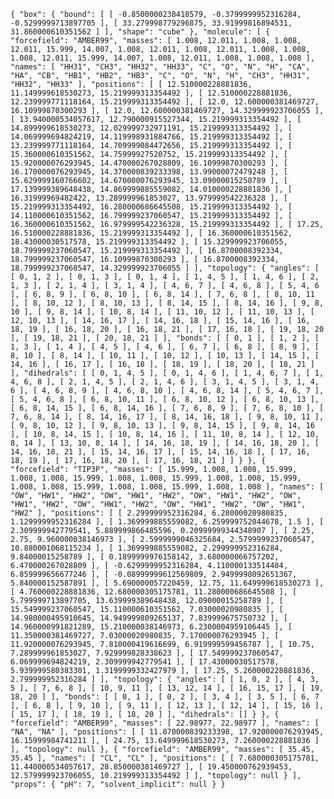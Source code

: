 `{
    "box": {
        "bound": [
            [
                -0.8500000238418579,
                -0.3799999952316284,
                -0.5299999713897705
            ],
            [
                33.279998779296875,
                33.91999816894531,
                31.860000610351562
            ]
        ],
        "shape": "cube"
    },
    "molecule": [
        {
            "forcefield": "AMBER99",
            "masses": [
                1.008,
                12.011,
                1.008,
                1.008,
                12.011,
                15.999,
                14.007,
                1.008,
                12.011,
                1.008,
                12.011,
                1.008,
                1.008,
                1.008,
                12.011,
                15.999,
                14.007,
                1.008,
                12.011,
                1.008,
                1.008,
                1.008
            ],
            "names": [
                "HH31",
                "CH3",
                "HH32",
                "HH33",
                "C",
                "O",
                "N",
                "H",
                "CA",
                "HA",
                "CB",
                "HB1",
                "HB2",
                "HB3",
                "C",
                "O",
                "N",
                "H",
                "CH3",
                "HH31",
                "HH32",
                "HH33"
            ],
            "positions": [
                [
                    12.510000228881836,
                    11.149999618530273,
                    15.219999313354492
                ],
                [
                    12.510000228881836,
                    12.239999771118164,
                    15.219999313354492
                ],
                [
                    12.0,
                    12.600000381469727,
                    16.10999870300293
                ],
                [
                    12.0,
                    12.600000381469727,
                    14.329999923706055
                ],
                [
                    13.940000534057617,
                    12.790000915527344,
                    15.219999313354492
                ],
                [
                    14.899999618530273,
                    12.029999732971191,
                    15.219999313354492
                ],
                [
                    14.069999694824219,
                    14.119998931884766,
                    15.219999313354492
                ],
                [
                    13.239999771118164,
                    14.709999084472656,
                    15.219999313354492
                ],
                [
                    15.360000610351562,
                    14.75999927520752,
                    15.219999313354492
                ],
                [
                    15.920000076293945,
                    14.470000267028809,
                    16.10999870300293
                ],
                [
                    16.170000076293945,
                    14.370000839233398,
                    13.99000072479248
                ],
                [
                    15.629999160766602,
                    14.670000076293945,
                    13.09000015258789
                ],
                [
                    17.139999389648438,
                    14.869999885559082,
                    14.010000228881836
                ],
                [
                    16.31999969482422,
                    13.289999961853027,
                    13.979999542236328
                ],
                [
                    15.219999313354492,
                    16.280000686645508,
                    15.219999313354492
                ],
                [
                    14.110000610351562,
                    16.799999237060547,
                    15.219999313354492
                ],
                [
                    16.360000610351562,
                    16.979999542236328,
                    15.219999313354492
                ],
                [
                    17.25,
                    16.510000228881836,
                    15.219999313354492
                ],
                [
                    16.360000610351562,
                    18.43000030517578,
                    15.219999313354492
                ],
                [
                    15.329999923706055,
                    18.799999237060547,
                    15.219999313354492
                ],
                [
                    16.8700008392334,
                    18.799999237060547,
                    16.10999870300293
                ],
                [
                    16.8700008392334,
                    18.799999237060547,
                    14.329999923706055
                ]
            ],
            "topology": {
                "angles": [
                    [
                        0,
                        1,
                        2
                    ],
                    [
                        0,
                        1,
                        3
                    ],
                    [
                        0,
                        1,
                        4
                    ],
                    [
                        1,
                        4,
                        5
                    ],
                    [
                        1,
                        4,
                        6
                    ],
                    [
                        2,
                        1,
                        3
                    ],
                    [
                        2,
                        1,
                        4
                    ],
                    [
                        3,
                        1,
                        4
                    ],
                    [
                        4,
                        6,
                        7
                    ],
                    [
                        4,
                        6,
                        8
                    ],
                    [
                        5,
                        4,
                        6
                    ],
                    [
                        6,
                        8,
                        9
                    ],
                    [
                        6,
                        8,
                        10
                    ],
                    [
                        6,
                        8,
                        14
                    ],
                    [
                        7,
                        6,
                        8
                    ],
                    [
                        8,
                        10,
                        11
                    ],
                    [
                        8,
                        10,
                        12
                    ],
                    [
                        8,
                        10,
                        13
                    ],
                    [
                        8,
                        14,
                        15
                    ],
                    [
                        8,
                        14,
                        16
                    ],
                    [
                        9,
                        8,
                        10
                    ],
                    [
                        9,
                        8,
                        14
                    ],
                    [
                        10,
                        8,
                        14
                    ],
                    [
                        11,
                        10,
                        12
                    ],
                    [
                        11,
                        10,
                        13
                    ],
                    [
                        12,
                        10,
                        13
                    ],
                    [
                        14,
                        16,
                        17
                    ],
                    [
                        14,
                        16,
                        18
                    ],
                    [
                        15,
                        14,
                        16
                    ],
                    [
                        16,
                        18,
                        19
                    ],
                    [
                        16,
                        18,
                        20
                    ],
                    [
                        16,
                        18,
                        21
                    ],
                    [
                        17,
                        16,
                        18
                    ],
                    [
                        19,
                        18,
                        20
                    ],
                    [
                        19,
                        18,
                        21
                    ],
                    [
                        20,
                        18,
                        21
                    ]
                ],
                "bonds": [
                    [
                        0,
                        1
                    ],
                    [
                        1,
                        2
                    ],
                    [
                        1,
                        3
                    ],
                    [
                        1,
                        4
                    ],
                    [
                        4,
                        5
                    ],
                    [
                        4,
                        6
                    ],
                    [
                        6,
                        7
                    ],
                    [
                        6,
                        8
                    ],
                    [
                        8,
                        9
                    ],
                    [
                        8,
                        10
                    ],
                    [
                        8,
                        14
                    ],
                    [
                        10,
                        11
                    ],
                    [
                        10,
                        12
                    ],
                    [
                        10,
                        13
                    ],
                    [
                        14,
                        15
                    ],
                    [
                        14,
                        16
                    ],
                    [
                        16,
                        17
                    ],
                    [
                        16,
                        18
                    ],
                    [
                        18,
                        19
                    ],
                    [
                        18,
                        20
                    ],
                    [
                        18,
                        21
                    ]
                ],
                "dihedrals": [
                    [
                        0,
                        1,
                        4,
                        5
                    ],
                    [
                        0,
                        1,
                        4,
                        6
                    ],
                    [
                        1,
                        4,
                        6,
                        7
                    ],
                    [
                        1,
                        4,
                        6,
                        8
                    ],
                    [
                        2,
                        1,
                        4,
                        5
                    ],
                    [
                        2,
                        1,
                        4,
                        6
                    ],
                    [
                        3,
                        1,
                        4,
                        5
                    ],
                    [
                        3,
                        1,
                        4,
                        6
                    ],
                    [
                        4,
                        6,
                        8,
                        9
                    ],
                    [
                        4,
                        6,
                        8,
                        10
                    ],
                    [
                        4,
                        6,
                        8,
                        14
                    ],
                    [
                        5,
                        4,
                        6,
                        7
                    ],
                    [
                        5,
                        4,
                        6,
                        8
                    ],
                    [
                        6,
                        8,
                        10,
                        11
                    ],
                    [
                        6,
                        8,
                        10,
                        12
                    ],
                    [
                        6,
                        8,
                        10,
                        13
                    ],
                    [
                        6,
                        8,
                        14,
                        15
                    ],
                    [
                        6,
                        8,
                        14,
                        16
                    ],
                    [
                        7,
                        6,
                        8,
                        9
                    ],
                    [
                        7,
                        6,
                        8,
                        10
                    ],
                    [
                        7,
                        6,
                        8,
                        14
                    ],
                    [
                        8,
                        14,
                        16,
                        17
                    ],
                    [
                        8,
                        14,
                        16,
                        18
                    ],
                    [
                        9,
                        8,
                        10,
                        11
                    ],
                    [
                        9,
                        8,
                        10,
                        12
                    ],
                    [
                        9,
                        8,
                        10,
                        13
                    ],
                    [
                        9,
                        8,
                        14,
                        15
                    ],
                    [
                        9,
                        8,
                        14,
                        16
                    ],
                    [
                        10,
                        8,
                        14,
                        15
                    ],
                    [
                        10,
                        8,
                        14,
                        16
                    ],
                    [
                        11,
                        10,
                        8,
                        14
                    ],
                    [
                        12,
                        10,
                        8,
                        14
                    ],
                    [
                        13,
                        10,
                        8,
                        14
                    ],
                    [
                        14,
                        16,
                        18,
                        19
                    ],
                    [
                        14,
                        16,
                        18,
                        20
                    ],
                    [
                        14,
                        16,
                        18,
                        21
                    ],
                    [
                        15,
                        14,
                        16,
                        17
                    ],
                    [
                        15,
                        14,
                        16,
                        18
                    ],
                    [
                        17,
                        16,
                        18,
                        19
                    ],
                    [
                        17,
                        16,
                        18,
                        20
                    ],
                    [
                        17,
                        16,
                        18,
                        21
                    ]
                ]
            }
        },
        {
            "forcefield": "TIP3P",
            "masses": [
                15.999,
                1.008,
                1.008,
                15.999,
                1.008,
                1.008,
                15.999,
                1.008,
                1.008,
                15.999,
                1.008,
                1.008,
                15.999,
                1.008,
                1.008,
                15.999,
                1.008,
                1.008,
                15.999,
                1.008,
                1.008
            ],
            "names": [
                "OW",
                "HW1",
                "HW2",
                "OW",
                "HW1",
                "HW2",
                "OW",
                "HW1",
                "HW2",
                "OW",
                "HW1",
                "HW2",
                "OW",
                "HW1",
                "HW2",
                "OW",
                "HW1",
                "HW2",
                "OW",
                "HW1",
                "HW2"
            ],
            "positions": [
                [
                    2.299999952316284,
                    6.28000020980835,
                    1.1299999952316284
                ],
                [
                    1.369999885559082,
                    6.259999752044678,
                    1.5
                ],
                [
                    2.309999942779541,
                    5.889999866485596,
                    0.20999999344348907
                ],
                [
                    2.25,
                    2.75,
                    9.960000038146973
                ],
                [
                    2.5999999046325684,
                    2.5799999237060547,
                    10.880001068115234
                ],
                [
                    1.369999885559082,
                    2.299999952316284,
                    9.84000015258789
                ],
                [
                    0.1899999976158142,
                    3.680000066757202,
                    6.470000267028809
                ],
                [
                    -0.6299999952316284,
                    4.110000133514404,
                    6.859999656677246
                ],
                [
                    -0.08999999612569809,
                    2.9499998092651367,
                    5.840000152587891
                ],
                [
                    5.690000057220459,
                    12.75,
                    11.649999618530273
                ],
                [
                    4.760000228881836,
                    12.680000305175781,
                    11.280000686645508
                ],
                [
                    5.799999713897705,
                    13.639999389648438,
                    12.09000015258789
                ],
                [
                    15.549999237060547,
                    15.110000610351562,
                    7.03000020980835
                ],
                [
                    14.980000495910645,
                    14.949999809265137,
                    7.839999675750732
                ],
                [
                    14.960000991821289,
                    15.210000038146973,
                    6.2300004959106445
                ],
                [
                    11.350000381469727,
                    7.03000020980835,
                    7.170000076293945
                ],
                [
                    11.920000076293945,
                    7.810000419616699,
                    6.919999599456787
                ],
                [
                    10.75,
                    7.289999961853027,
                    7.929999828338623
                ],
                [
                    17.549999237060547,
                    6.069999694824219,
                    2.309999942779541
                ],
                [
                    17.43000030517578,
                    5.939999580383301,
                    1.3199999332427979
                ],
                [
                    17.25,
                    5.260000228881836,
                    2.799999952316284
                ]
            ],
            "topology": {
                "angles": [
                    [
                        1,
                        0,
                        2
                    ],
                    [
                        4,
                        3,
                        5
                    ],
                    [
                        7,
                        6,
                        8
                    ],
                    [
                        10,
                        9,
                        11
                    ],
                    [
                        13,
                        12,
                        14
                    ],
                    [
                        16,
                        15,
                        17
                    ],
                    [
                        19,
                        18,
                        20
                    ]
                ],
                "bonds": [
                    [
                        0,
                        1
                    ],
                    [
                        0,
                        2
                    ],
                    [
                        3,
                        4
                    ],
                    [
                        3,
                        5
                    ],
                    [
                        6,
                        7
                    ],
                    [
                        6,
                        8
                    ],
                    [
                        9,
                        10
                    ],
                    [
                        9,
                        11
                    ],
                    [
                        12,
                        13
                    ],
                    [
                        12,
                        14
                    ],
                    [
                        15,
                        16
                    ],
                    [
                        15,
                        17
                    ],
                    [
                        18,
                        19
                    ],
                    [
                        18,
                        20
                    ]
                ],
                "dihedrals": []
            }
        },
        {
            "forcefield": "AMBER99",
            "masses": [
                22.98977,
                22.98977
            ],
            "names": [
                "NA",
                "NA"
            ],
            "positions": [
                [
                    11.870000839233398,
                    17.920000076293945,
                    16.15999984741211
                ],
                [
                    24.75,
                    13.649999618530273,
                    7.260000228881836
                ]
            ],
            "topology": null
        },
        {
            "forcefield": "AMBER99",
            "masses": [
                35.45,
                35.45
            ],
            "names": [
                "CL",
                "CL"
            ],
            "positions": [
                [
                    7.680000305175781,
                    11.440000534057617,
                    28.850000381469727
                ],
                [
                    19.450000762939453,
                    12.579999923706055,
                    10.219999313354492
                ]
            ],
            "topology": null
        }
    ],
    "props": {
        "pH": 7,
        "solvent_implicit": null
    }
}`
